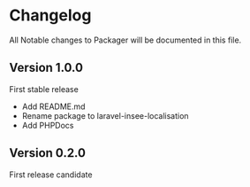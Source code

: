 # Changelog

All Notable changes to Packager will be documented in this file.

## Version 1.0.0

First stable release

- Add README.md
- Rename package to laravel-insee-localisation
- Add PHPDocs

## Version 0.2.0

First release candidate
